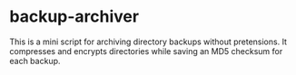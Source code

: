 # backup-archiver
This is a mini script for archiving directory backups without pretensions. It compresses and encrypts directories while saving an MD5 checksum for each backup.
